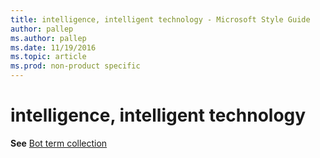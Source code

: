 ```yaml
---
title: intelligence, intelligent technology - Microsoft Style Guide
author: pallep
ms.author: pallep
ms.date: 11/19/2016
ms.topic: article
ms.prod: non-product specific
---
```


# intelligence, intelligent technology

**See** [Bot term collection](/style-guide/a-z-word-list-term-collections/b/bot-terms.md)
